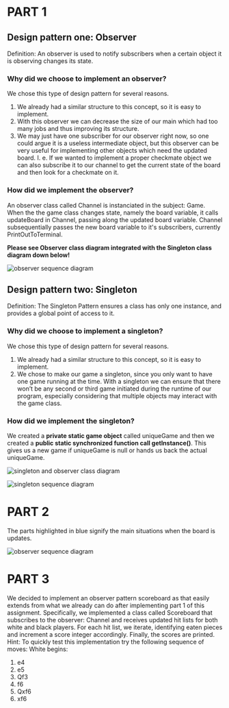 # PART 1

## Design pattern one: Observer

Definition:
An observer is used to notify subscribers when a certain object it is observing changes its state.

### Why did we choose to implement an observer?
We chose this type of design pattern for several reasons. 
1.	We already had a similar structure to this concept, so it is easy to implement.
2.	With this observer we can decrease the size of our main which had too many jobs and thus improving its structure.
3.	We may just have one subscriber for our observer right now, so one could argue it is a useless intermediate object, but this observer can be very useful for implementing other objects which need the updated board. I. e. If we wanted to implement a proper checkmate object we can also subscribe it to our channel to get the current state of the board and then look for a checkmate on it.

### How did we implement the observer?
An observer class called Channel is instanciated in the subject: Game.
When the the game class changes state, namely the board variable, it calls updateBoard in Channel, passing along the updated board variable. Channel subsequentially passes the new board variable to it's subscribers, currently PrintOutToTerminal.

**Please see Observer class diagram integrated with the Singleton class diagram down below!**


![observer sequence diagram](url)


## Design pattern two: Singleton

Definition:
The Singleton Pattern ensures a class has only one instance, and provides a global point of access to it. 


### Why did we choose to implement a singleton?
We chose this type of design pattern for several reasons. 
1.	We already had a similar structure to this concept, so it is easy to implement.
2.	We chose to make our game a singleton, since you only want to have one game running at the time. With a singleton we can ensure that there won’t be any second or third game initiated during the runtime of our program, especially considering that multiple objects may interact with the game class.


### How did we implement the singleton?
We created a **private static game object** called uniqueGame and then we created a **public static synchronized function call getInstance()**. This gives us a new game if uniqueGame is null or hands us back the actual uniqueGame.



![singleton and observer class diagram](https://github.com/naepre/BINF4241_group29/blob/master/Assignment_3/Chess/Observer_And_Singleton_Class_Diagram.jpg)


![singleton sequence diagram](https://github.com/naepre/BINF4241_group29/blob/master/Assignment_3/Chess/singleton%20sequence%20diagram.jpeg)




# PART 2
The parts highlighted in blue signify the main situations when the board is updates.


![observer sequence diagram](https://github.com/naepre/BINF4241_group29/blob/master/Assignment_3/Chess/observer%20sequence%20diagram.jpeg)





# PART 3
We decided to implement an observer pattern scoreboard as that easily extends from what we already can do after implementing part 1 of this assignment. Specifically, we implemented a class called Scoreboard that subscribes to the observer: Channel and receives updated hit lists for both white and black players. For each hit list, we iterate, identifying eaten pieces and increment a score integer accordingly. Finally, the scores are printed.
Hint: To quickly test this implementation try the following sequence of moves:
White begins:
1. e4
2. e5
3. Qf3
4. f6
5. Qxf6
6. xf6
